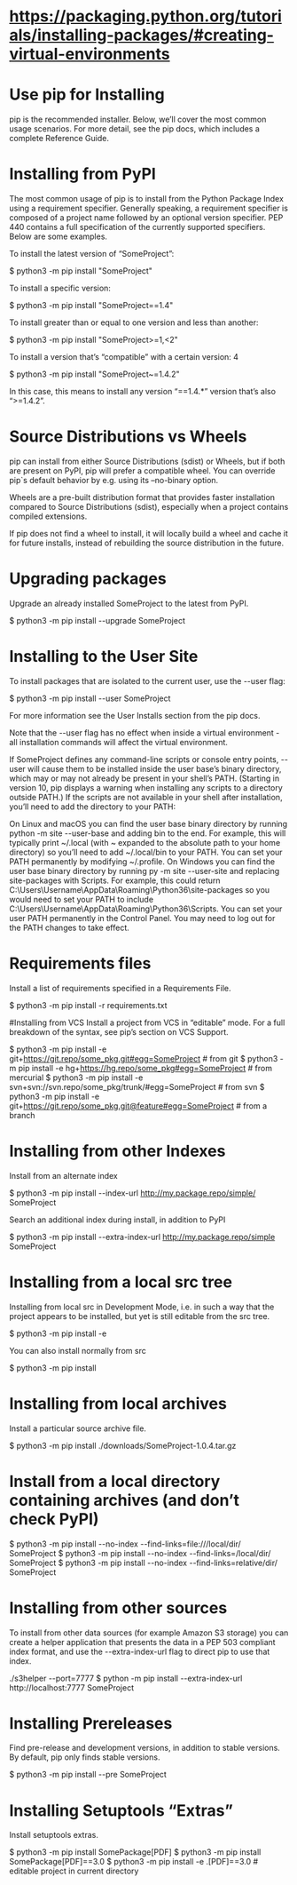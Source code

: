 #
# https://packaging.python.org/tutorials/installing-packages/#creating-virtual-environments
#

# Use pip for Installing

pip is the recommended installer. Below, we’ll cover the most common usage scenarios. For more detail, see the pip docs, which includes a complete Reference Guide.

# Installing from PyPI
The most common usage of pip is to install from the Python Package Index using a requirement specifier. Generally speaking, a requirement specifier is composed of a project name followed by an optional version specifier. PEP 440 contains a full specification of the currently supported specifiers. Below are some examples.

To install the latest version of “SomeProject”:

$ python3 -m pip install "SomeProject"


To install a specific version:

$ python3 -m pip install "SomeProject==1.4"


To install greater than or equal to one version and less than another:

$ python3 -m pip install "SomeProject>=1,<2"


To install a version that’s “compatible” with a certain version: 4

$ python3 -m pip install "SomeProject~=1.4.2"


In this case, this means to install any version “==1.4.*” version that’s also “>=1.4.2”.

# Source Distributions vs Wheels
pip can install from either Source Distributions (sdist) or Wheels, but if both are present on PyPI, pip will prefer a compatible wheel. You can override pip`s default behavior by e.g. using its –no-binary option.

Wheels are a pre-built distribution format that provides faster installation compared to Source Distributions (sdist), especially when a project contains compiled extensions.

If pip does not find a wheel to install, it will locally build a wheel and cache it for future installs, instead of rebuilding the source distribution in the future.

# Upgrading packages
Upgrade an already installed SomeProject to the latest from PyPI.

$ python3 -m pip install --upgrade SomeProject

# Installing to the User Site
To install packages that are isolated to the current user, use the --user flag:

$ python3 -m pip install --user SomeProject

For more information see the User Installs section from the pip docs.

Note that the --user flag has no effect when inside a virtual environment - all installation commands will affect the virtual environment.

If SomeProject defines any command-line scripts or console entry points, --user will cause them to be installed inside the user base’s binary directory, which may or may not already be present in your shell’s PATH. (Starting in version 10, pip displays a warning when installing any scripts to a directory outside PATH.) If the scripts are not available in your shell after installation, you’ll need to add the directory to your PATH:

On Linux and macOS you can find the user base binary directory by running python -m site --user-base and adding bin to the end. For example, this will typically print ~/.local (with ~ expanded to the absolute path to your home directory) so you’ll need to add ~/.local/bin to your PATH. You can set your PATH permanently by modifying ~/.profile.
On Windows you can find the user base binary directory by running py -m site --user-site and replacing site-packages with Scripts. For example, this could return C:\Users\Username\AppData\Roaming\Python36\site-packages so you would need to set your PATH to include C:\Users\Username\AppData\Roaming\Python36\Scripts. You can set your user PATH permanently in the Control Panel. You may need to log out for the PATH changes to take effect.

# Requirements files
Install a list of requirements specified in a Requirements File.

$ python3 -m pip install -r requirements.txt

#Installing from VCS
Install a project from VCS in “editable” mode. For a full breakdown of the syntax, see pip’s section on VCS Support.

$ python3 -m pip install -e git+https://git.repo/some_pkg.git#egg=SomeProject          # from git
$ python3 -m pip install -e hg+https://hg.repo/some_pkg#egg=SomeProject                # from mercurial
$ python3 -m pip install -e svn+svn://svn.repo/some_pkg/trunk/#egg=SomeProject         # from svn
$ python3 -m pip install -e git+https://git.repo/some_pkg.git@feature#egg=SomeProject  # from a branch


# Installing from other Indexes
Install from an alternate index

$ python3 -m pip install --index-url http://my.package.repo/simple/ SomeProject


Search an additional index during install, in addition to PyPI

$ python3 -m pip install --extra-index-url http://my.package.repo/simple SomeProject


# Installing from a local src tree
Installing from local src in Development Mode, i.e. in such a way that the project appears to be installed, but yet is still editable from the src tree.

$ python3 -m pip install -e <path>


You can also install normally from src

$ python3 -m pip install <path>


# Installing from local archives
Install a particular source archive file.

$ python3 -m pip install ./downloads/SomeProject-1.0.4.tar.gz


# Install from a local directory containing archives (and don’t check PyPI)

$ python3 -m pip install --no-index --find-links=file:///local/dir/ SomeProject
$ python3 -m pip install --no-index --find-links=/local/dir/ SomeProject
$ python3 -m pip install --no-index --find-links=relative/dir/ SomeProject


# Installing from other sources
To install from other data sources (for example Amazon S3 storage) you can create a helper application that presents the data in a PEP 503 compliant index format, and use the --extra-index-url flag to direct pip to use that index.

./s3helper --port=7777
$ python -m pip install --extra-index-url http://localhost:7777 SomeProject

# Installing Prereleases
Find pre-release and development versions, in addition to stable versions. By default, pip only finds stable versions.

$ python3 -m pip install --pre SomeProject


# Installing Setuptools “Extras”
Install setuptools extras.

$ python3 -m pip install SomePackage[PDF]
$ python3 -m pip install SomePackage[PDF]==3.0
$ python3 -m pip install -e .[PDF]==3.0  # editable project in current directory

